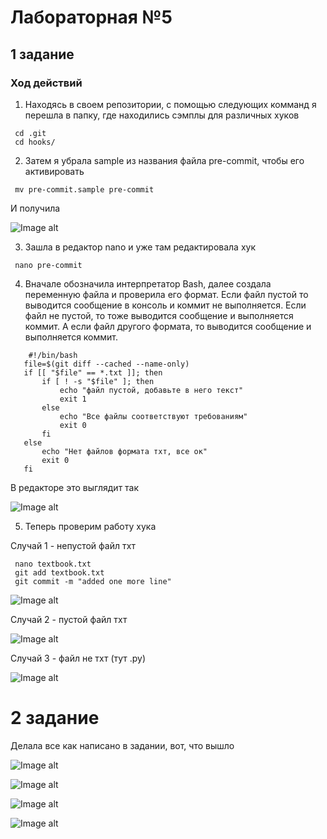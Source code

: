 # Лабораторная №5
## 1 задание
### Ход действий
1. Находясь в своем репозитории, с помощью следующих комманд я перешла в папку, где находились сэмплы для различных хуков
```
 cd .git
 cd hooks/
```
2. Затем я убрала sample из названия файла pre-commit, чтобы его активировать
```
 mv pre-commit.sample pre-commit
```
   И получила 
   
   ![Image alt](https://github.com/amina339/-5-/blob/main/Снимок%20экрана%202024-12-10%20183738.png)

3. Зашла в редактор nano и уже там редактировала хук
```
 nano pre-commit
```
4. Вначале обозначила интерпретатор Bash, далее создала переменную файла и проверила его формат. Если файл пустой то выводится сообщение в консоль и коммит не выполняется. Если файл не пустой, то тоже выводится сообщение и выполняется коммит. А если файл другого формата, то выводится сообщение и выполняется коммит.
```
    #!/bin/bash
   file=$(git diff --cached --name-only)
   if [[ "$file" == *.txt ]]; then
       if [ ! -s "$file" ]; then
           echo "файл пустой, добавьте в него текст"
           exit 1
       else
           echo "Все файлы соответствуют требованиям"
           exit 0
       fi
   else
       echo "Нет файлов формата тхт, все ок"
       exit 0
   fi
```
В редакторе это выглядит так

 ![Image alt](https://github.com/amina339/-5-/blob/main/Снимок%20экрана%202024-12-11%20112244.png)

 5. Теперь проверим работу хука

Случай 1 - непустой файл тхт
```
 nano textbook.txt
 git add textbook.txt
 git commit -m "added one more line"
```

 ![Image alt](https://github.com/amina339/-5-/blob/main/Снимок%20экрана%202024-12-10%20193718.png)

 Случай 2 - пустой файл тхт
 
  ![Image alt](https://github.com/amina339/-5-/blob/main/Снимок%20экрана%202024-12-10%20193912.png)

  Случай 3 - файл не тхт (тут .py)

   ![Image alt](https://github.com/amina339/-5-/blob/main/Снимок%20экрана%202024-12-11%20113249.png)

   # 2 задание
   Делала все как написано в задании, вот, что вышло

   ![Image alt](https://github.com/amina339/-5-/blob/main/Снимок%20экрана%202024-12-11%20000258.png)

   ![Image alt](https://github.com/amina339/-5-/blob/main/Снимок%20экрана%202024-12-11%20000405.png)

   ![Image alt](https://github.com/amina339/-5-/blob/main/Снимок%20экрана%202024-12-11%20000545.png)

   ![Image alt](https://github.com/amina339/-5-/blob/main/Снимок%20экрана%202024-12-11%20000618.png)
    
